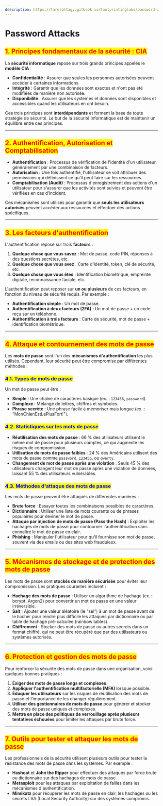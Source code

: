 ```yaml
---
description: https://faresbltagy.gitbook.io/footprintinglabs/password-attacks/lab-hard
---
```


# Password Attacks

## <mark style="color:red;">**1. Principes fondamentaux de la sécurité : CIA**</mark>

La **sécurité informatique** repose sur trois grands principes appelés le **modèle CIA** :

* **Confidentialité** : Assurer que seules les personnes autorisées peuvent accéder à certaines informations.
* **Intégrité** : Garantir que les données sont exactes et n'ont pas été modifiées de manière non autorisée.
* **Disponibilité** : Assurer que les systèmes et données sont disponibles et accessibles quand les utilisateurs en ont besoin.

Ces trois principes sont **interdépendants** et forment la base de toute stratégie de sécurité. Le but de la sécurité informatique est de maintenir un équilibre entre ces principes.

***

## <mark style="color:red;">**2. Authentification, Autorisation et Comptabilisation**</mark>

* **Authentification** : Processus de vérification de l'identité d'un utilisateur, généralement par une combinaison de facteurs.
* **Autorisation** : Une fois authentifié, l'utilisateur se voit attribuer des permissions qui définissent ce qu'il peut faire sur les ressources.
* **Comptabilisation (Audit)** : Processus d'enregistrement des actions d'un utilisateur pour s'assurer que les activités sont suivies et peuvent être vérifiées en cas d'incident.

Ces mécanismes sont utilisés pour garantir que **seuls les utilisateurs autorisés** peuvent accéder aux ressources et effectuer des actions spécifiques.

***

## <mark style="color:red;">**3. Les facteurs d'authentification**</mark>

L'authentification repose sur trois **facteurs** :

1. **Quelque chose que vous savez** : Mot de passe, code PIN, réponses à des questions secrètes, etc.
2. **Quelque chose que vous avez** : Carte d'identité, token, clé de sécurité, etc.
3. **Quelque chose que vous êtes** : Identification biométrique, empreinte digitale, reconnaissance faciale, etc.

L'authentification peut reposer sur **un ou plusieurs** de ces facteurs, en fonction du niveau de sécurité requis. Par exemple :

* **Authentification simple** : Un mot de passe.
* **Authentification à deux facteurs (2FA)** : Un mot de passe + un code reçu sur un téléphone.
* **Authentification à trois facteurs** : Carte de sécurité, mot de passe + identification biométrique.

***

## <mark style="color:red;">**4. Attaque et contournement des mots de passe**</mark>

Les **mots de passe** sont l'un des **mécanismes d'authentification** les plus utilisés. Cependant, leur sécurité peut être compromise par différentes méthodes :

### <mark style="color:blue;">**4.1. Types de mots de passe**</mark>

Un mot de passe peut être :

* **Simple** : Une chaîne de caractères basique (ex. : `123456`, `password`).
* **Complexe** : Mélange de lettres, chiffres et symboles.
* **Phrase secrète** : Une phrase facile à mémoriser mais longue (ex. : "MonChienEstLePlusFort!").

### <mark style="color:blue;">**4.2. Statistiques sur les mots de passe**</mark>

* **Réutilisation des mots de passe** : 66 % des utilisateurs utilisent le même mot de passe pour plusieurs comptes, ce qui augmente les risques de compromission.
* **Utilisation de mots de passe faibles** : 24 % des Américains utilisent des mots de passe comme `password`, `123456`, ou `qwerty`.
* **Changement de mot de passe après une violation** : Seuls 45 % des utilisateurs changent leur mot de passe après une violation de données, laissant 55 % des utilisateurs vulnérables.

### <mark style="color:blue;">**4.3. Méthodes d'attaque des mots de passe**</mark>

Les mots de passe peuvent être attaqués de différentes manières :

* **Brute force** : Essayer toutes les combinaisons possibles de caractères.
* **Dictionnaire** : Utiliser une liste de mots courants ou de phrases populaires pour deviner le mot de passe.
* **Attaque par injection de mots de passe (Pass the Hash)** : Exploiter les hachages de mots de passe pour contourner l'authentification sans connaître le mot de passe en clair.
* **Phishing** : Manipuler l'utilisateur pour qu'il fournisse son mot de passe, souvent via des emails ou des sites web frauduleux.

***

## <mark style="color:red;">**5. Mécanismes de stockage et de protection des mots de passe**</mark>

Les mots de passe sont **stockés de manière sécurisée** pour éviter leur compromission. Les pratiques courantes incluent :

* **Hachage des mots de passe** : Utiliser un algorithme de hachage (ex. : bcrypt, Argon2) pour convertir un mot de passe en une valeur irréversible.
* **Salt** : Ajouter une valeur aléatoire (le "sel") à un mot de passe avant de le hacher pour rendre plus difficile les attaques par dictionnaire ou par table de hachage pré-calculée (rainbow tables).
* **Chiffrement** : Stocker des mots de passe ou autres secrets dans un format chiffré, qui ne peut être récupéré que par des utilisateurs ou systèmes autorisés.

***

## <mark style="color:red;">**6. Protection et gestion des mots de passe**</mark>

Pour renforcer la sécurité des mots de passe dans une organisation, voici quelques bonnes pratiques :

1. **Exiger des mots de passe longs et complexes**.
2. **Appliquer l'authentification multifactorielle (MFA)** lorsque possible.
3. **Éduquer les utilisateurs** sur les risques de réutilisation des mots de passe et l'importance de les changer régulièrement.
4. **Utiliser des gestionnaires de mots de passe** pour générer et stocker des mots de passe uniques et complexes.
5. **Mettre en place des politiques de verrouillage après plusieurs tentatives échouées** pour limiter les attaques par brute force.

***

## <mark style="color:red;">**7. Outils pour tester et attaquer les mots de passe**</mark>

Les professionnels de la sécurité utilisent plusieurs outils pour tester la résistance des mots de passe dans les systèmes. Par exemple :

* **Hashcat** et **John the Ripper** pour effectuer des attaques par force brute ou dictionnaire sur des hachages de mots de passe.
* **Metasploit** pour les attaques par exploitation de failles dans les mécanismes d'authentification.
* **Mimikatz** pour récupérer les mots de passe en clair, les hachages ou les secrets LSA (Local Security Authority) sur des systèmes compromis.
